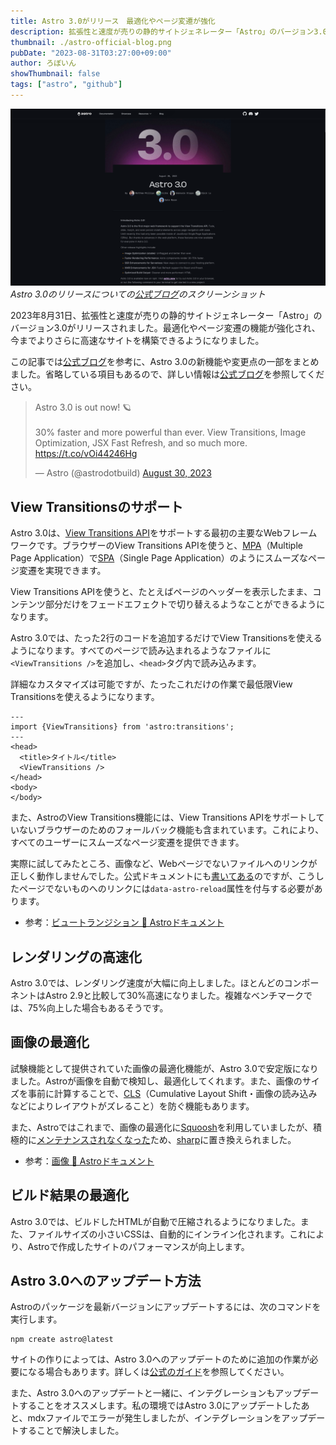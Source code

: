 ```yaml
---
title: Astro 3.0がリリース　最適化やページ変遷が強化
description: 拡張性と速度が売りの静的サイトジェネレーター「Astro」のバージョン3.0がリリースされました。最適化やページ変遷の機能が強化され、今までよりさらに高速なサイトを構築できるようになりました。
thumbnail: ./astro-official-blog.png
pubDate: "2023-08-31T03:27:00+09:00"
author: ろぼいん
showThumbnail: false
tags: ["astro", "github"]
---
```


![Astro 3.0のリリースを知らせる公式ブログのスクリーンショット](./astro-official-blog.png)
*Astro 3.0のリリースについての[公式ブログ](https://astro.build/blog/astro-3/)のスクリーンショット*

2023年8月31日、拡張性と速度が売りの静的サイトジェネレーター「Astro」のバージョン3.0がリリースされました。最適化やページ変遷の機能が強化され、今までよりさらに高速なサイトを構築できるようになりました。

この記事では[公式ブログ](https://astro.build/blog/astro-3/)を参考に、Astro 3.0の新機能や変更点の一部をまとめました。省略している項目もあるので、詳しい情報は[公式ブログ](https://astro.build/blog/astro-3/)を参照してください。

<blockquote class="twitter-tweet" data-dnt="true" data-theme="dark"><p lang="en" dir="ltr">Astro 3.0 is out now! 🪐<br><br>30% faster and more powerful than ever. View Transitions, Image Optimization, JSX Fast Refresh, and so much more. <a href="https://t.co/vOi44246Hg">https://t.co/vOi44246Hg</a></p>&mdash; Astro (@astrodotbuild) <a href="https://twitter.com/astrodotbuild/status/1696900204853698767?ref_src=twsrc%5Etfw">August 30, 2023</a></blockquote> <script async src="https://platform.twitter.com/widgets.js" charset="utf-8"></script>

## View Transitionsのサポート

Astro 3.0は、[View Transitions API](https://developer.mozilla.org/en-US/docs/Web/API/View_Transitions_API)をサポートする最初の主要なWebフレームワークです。ブラウザーのView Transitions APIを使うと、[MPA](https://e-words.jp/w/%E3%83%9E%E3%83%AB%E3%83%81%E3%83%9A%E3%83%BC%E3%82%B8%E3%82%A2%E3%83%97%E3%83%AA%E3%82%B1%E3%83%BC%E3%82%B7%E3%83%A7%E3%83%B3.html)（Multiple Page Application）で[SPA](https://e-words.jp/w/%E3%82%B7%E3%83%B3%E3%82%B0%E3%83%AB%E3%83%9A%E3%83%BC%E3%82%B8%E3%82%A2%E3%83%97%E3%83%AA%E3%82%B1%E3%83%BC%E3%82%B7%E3%83%A7%E3%83%B3.html)（Single Page Application）のようにスムーズなページ変遷を実現できます。

View Transitions APIを使うと、たとえばページのヘッダーを表示したまま、コンテンツ部分だけをフェードエフェクトで切り替えるようなことができるようになります。

Astro 3.0では、たった2行のコードを追加するだけでView Transitionsを使えるようになります。すべてのページで読み込まれるようなファイルに``<ViewTransitions />``を追加し、``<head>``タグ内で読み込みます。

詳細なカスタマイズは可能ですが、たったこれだけの作業で最低限View Transitionsを使えるようになります。

```astro
---
import {ViewTransitions} from 'astro:transitions';
---
<head>
  <title>タイトル</title>
  <ViewTransitions />
</head>
<body>
</body>
```

また、AstroのView Transitions機能には、View Transitions APIをサポートしていないブラウザーのためのフォールバック機能も含まれています。これにより、すべてのユーザーにスムーズなページ変遷を提供できます。

実際に試してみたところ、画像など、Webページでないファイルへのリンクが正しく動作しませんでした。公式ドキュメントにも[書いてある](https://docs.astro.build/ja/guides/view-transitions/#%E3%82%AF%E3%83%A9%E3%82%A4%E3%82%A2%E3%83%B3%E3%83%88%E3%82%B5%E3%82%A4%E3%83%89%E3%83%8A%E3%83%93%E3%82%B2%E3%83%BC%E3%82%B7%E3%83%A7%E3%83%B3%E3%81%AE%E9%98%B2%E6%AD%A2)のですが、こうしたページでないものへのリンクには``data-astro-reload``属性を付与する必要があります。

- 参考：[ビュートランジション 🚀 Astroドキュメント](https://docs.astro.build/ja/guides/view-transitions/)

## レンダリングの高速化

Astro 3.0では、レンダリング速度が大幅に向上しました。ほとんどのコンポーネントはAstro 2.9と比較して30%高速になりました。複雑なベンチマークでは、75%向上した場合もあるそうです。

## 画像の最適化

試験機能として提供されていた画像の最適化機能が、Astro 3.0で安定版になりました。Astroが画像を自動で検知し、最適化してくれます。また、画像のサイズを事前に計算することで、[CLS](https://web.dev/i18n/ja/cls/)（Cumulative Layout Shift・画像の読み込みなどによりレイアウトがズレること）を防ぐ機能もあります。

また、Astroではこれまで、画像の最適化に[Squoosh](https://github.com/GoogleChromeLabs/squoosh)を利用していましたが、積極的に[メンテナンスされなくなった](https://github.com/GoogleChromeLabs/squoosh/issues/1304#issuecomment-1369801368)ため、[sharp](https://github.com/lovell/sharp)に置き換えられました。

- 参考：[画像 🚀 Astroドキュメント](https://docs.astro.build/ja/guides/images/)

## ビルド結果の最適化

Astro 3.0では、ビルドしたHTMLが自動で圧縮されるようになりました。また、ファイルサイズの小さいCSSは、自動的にインライン化されます。これにより、Astroで作成したサイトのパフォーマンスが向上します。

## Astro 3.0へのアップデート方法

Astroのパッケージを最新バージョンにアップデートするには、次のコマンドを実行します。

```console
npm create astro@latest
```

サイトの作りによっては、Astro 3.0へのアップデートのために追加の作業が必要になる場合もあります。詳しくは[公式のガイド](https://docs.astro.build/en/guides/upgrade-to/v3/)を参照してください。

また、Astro 3.0へのアップデートと一緒に、インテグレーションもアップデートすることをオススメします。私の環境ではAstro 3.0にアップデートしたあと、mdxファイルでエラーが発生しましたが、インテグレーションをアップデートすることで解決しました。
